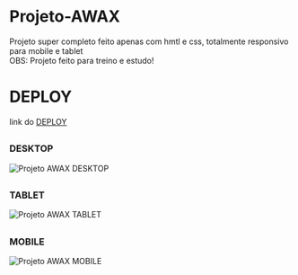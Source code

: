 # Projeto-AWAX
Projeto super completo feito apenas com hmtl e css, totalmente responsivo para mobile e tablet <br/>
OBS: Projeto feito para treino e estudo! <br />

# DEPLOY
link do <a href="https://webpageawax.netlify.app/" target="_blank">DEPLOY</a>
##
### DESKTOP

![Projeto AWAX DESKTOP](https://github.com/EliaxZen/Projeto-AWAX/assets/132005740/8b59b2c4-69c1-438c-9451-e2f5fe409cfc)

##

### TABLET

![Projeto AWAX TABLET](https://github.com/EliaxZen/Projeto-AWAX/assets/132005740/bc707e83-7dfc-445e-aab7-f968cd482296)

##

### MOBILE

![Projeto AWAX MOBILE](https://github.com/EliaxZen/Projeto-AWAX/assets/132005740/3f6efc81-1463-4fa0-b1e5-f4b275d434df)

